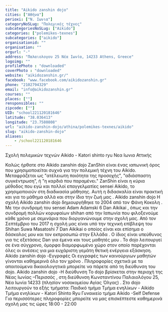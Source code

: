 ```yaml
---
title: "Aikido zanshin dojo"
cities: ["Αθήνα"]
perioxi: ["Ν. Ιωνια"]
categoryNoSLug: "Πολεμικές τέχνες"
subcategoriesNoSLug: ["Aikido"]
categories: ["polemikes-texnes"]
subcategories: ["aikido"]
organisationid: ""
organisation: ""
orgurl: "-"
address: "Παλαιολογου 25 Νέα Ιωνία, 14233 Athens, Greece"
logoimg: ""
profilePhoto : "downloaded"
coverPhoto : "downloaded"
website: "aikidozanshin.gr/"
facebook: "www.facebook.com/aikidozanshin.gr"
phone: "2102794329"
email: "info@aikidozanshin.gr"
courses: ""
places: [""]
rensponsibles: ""
zipcode: [""]
UID: "school221120181646"
latitude: "38.036413"
longitude: "23.7580808"
url: "aikido-zanshin-dojo/athina/polemikes-texnes/aikido"
slug: "aikido-zanshin-dojo"
aliases:
    - /school221120181646
---
```



Σχολή πολεμικών τεχνών Aikido - Katori shinto ryu Νεα Ιωνια Αττικής

Καλώς ήρθατε στο Aikido zanshin dojo ZanShin είναι ένας ιαπωνική όρος που χρησιμοποιείται συχνά για την πολεμική τέχνη του Aikido. Μεταφράζεται ως &quot;ατέλειωτη ποιότητα της προσοχής&quot;, &quot;αδιάσπαστη συγκέντρωση&quot;, ή &quot;η καρδιά που παραμένει.&quot; ZanShin είναι η κύρια μέθοδος που εγώ και πολλοί επαγγελματίες sensei Aikido, το χρησιμοποιούν στη διαδικασία μάθησης. Αυτή η διδασκαλία είναι πρακτική και για το μάθημα αλλά και στην ίδια την ζωή μας . Aikido zanshin dojo Η σχολή Aikido zanshin dojo δημιουργήθηκε το 2004 από τον Φάνη Κοκολη . Με την συνδρομή του sensei Adam Adamski 6 Dan Aikikai , όπως και την συνδρομή πολλών κορυφαίων shihan από την Ιαπωνία που φιλοξενούμε κάθε χρόνο με σεμινάρια που διοργανώνουμε στην σχολή μας. Από τον Σεπτέμβριο του 2017 η σχολή μας είναι υπό την τεχνική επίβλεψη του Shihan Suwa Masatoshi 7 Dan Aikikai ο οποίος είναι και επίσημα ο δάσκαλος μου και τον εκπροσωπώ στην Ελλάδα . Ο ίδιος είναι υπεύθυνος για τις εξετάσεις Dan για έμενα και τους μαθητές μου . Το dojo λειτουργεί σε ένα σύγχρονο, όμορφα διαμορφωμένο χώρο στον οποίο παρέχονται όλες οι ανέσεις για μια ευχάριστη γεμάτη θετική ενέργεια εξάσκηση. Aikido zanshin dojo -Εγγραφές Οι εγγραφές των καινούργιων μαθητών γίνονται καθημερινά όλο τον χρόνο . Πληροφορίες σχετικά με τα απαιτούμενα δικαιολογητικά μπορείτε να πάρετε από τη διεύθυνση του dojo. Aikido zanshin dojo -Η διεύθυνση Το dojo βρίσκεται στην περιοχή της Νέας Ιωνίας –Περισσός , στη διεύθυνση Κωνσταντίνου Παλαιολόγου 25, Νέα Ιωνία 14233 (πλησίον νοσοκομείου Αγίας Όλγας) . Στο dojo λειτουργούν τα εξής τμήματα: Παιδικό τμήμα Τμήμα ενηλίκων - Aikido Τμήμα ενηλίκων - Katori Shinto Ryu Γυναικείο τμήμα Aikido -Self Defense Για περισσότερες πληροφορίες μπορείτε να μας επισκέπτεστε καθημερινά σχολή μας τις ώρες 18:00 - 22:00